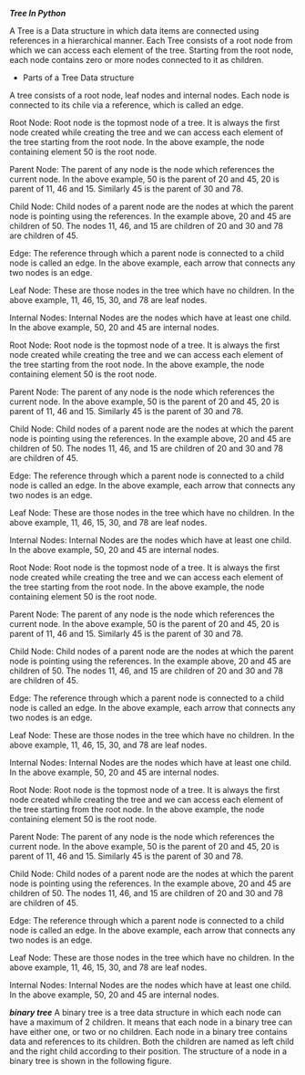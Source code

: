 ***Tree In Python***

A Tree is a Data structure in which data items are connected using references in a hierarchical manner. Each Tree consists of a root node from which we can access each element of the tree. Starting from the root node, each node contains zero or more nodes connected to it as children.

- Parts of a Tree Data structure

A tree consists of a root node, leaf nodes and internal nodes. Each node is connected to its chile via a reference, which is called an edge. 

Root Node: Root node is the topmost node of a tree. It is always the first node created while creating the tree and we can access each element of the tree starting from the root node. In the above example, the node containing element 50 is the root node.

Parent Node: The parent of any node is the node which references the current node. In the above example, 50 is the parent of 20 and 45, 20 is parent of 11, 46 and 15. Similarly 45 is the parent of 30 and 78.

Child Node: Child nodes of a parent node are the nodes at which the parent node is pointing using the references. In the example above, 20 and 45 are children of 50. The nodes 11, 46, and 15 are children of 20 and 30 and 78 are children of 45.

Edge: The reference through which a parent node is connected to a child node is called an edge. In the above example, each arrow that connects any two nodes is an edge.

Leaf Node: These are those nodes in the tree which have no children. In the above example, 11, 46, 15, 30, and 78 are leaf nodes.

Internal Nodes: Internal Nodes are the nodes which have at least one child. In the above example, 50, 20 and 45 are internal nodes.

Root Node: Root node is the topmost node of a tree. It is always the first node created while creating the tree and we can access each element of the tree starting from the root node. In the above example, the node containing element 50 is the root node.

Parent Node: The parent of any node is the node which references the current node. In the above example, 50 is the parent of 20 and 45, 20 is parent of 11, 46 and 15. Similarly 45 is the parent of 30 and 78.

Child Node: Child nodes of a parent node are the nodes at which the parent node is pointing using the references. In the example above, 20 and 45 are children of 50. The nodes 11, 46, and 15 are children of 20 and 30 and 78 are children of 45.

Edge: The reference through which a parent node is connected to a child node is called an edge. In the above example, each arrow that connects any two nodes is an edge.

Leaf Node: These are those nodes in the tree which have no children. In the above example, 11, 46, 15, 30, and 78 are leaf nodes.

Internal Nodes: Internal Nodes are the nodes which have at least one child. In the above example, 50, 20 and 45 are internal nodes.

Root Node: Root node is the topmost node of a tree. It is always the first node created while creating the tree and we can access each element of the tree starting from the root node. In the above example, the node containing element 50 is the root node.

Parent Node: The parent of any node is the node which references the current node. In the above example, 50 is the parent of 20 and 45, 20 is parent of 11, 46 and 15. Similarly 45 is the parent of 30 and 78.

Child Node: Child nodes of a parent node are the nodes at which the parent node is pointing using the references. In the example above, 20 and 45 are children of 50. The nodes 11, 46, and 15 are children of 20 and 30 and 78 are children of 45.

Edge: The reference through which a parent node is connected to a child node is called an edge. In the above example, each arrow that connects any two nodes is an edge.

Leaf Node: These are those nodes in the tree which have no children. In the above example, 11, 46, 15, 30, and 78 are leaf nodes.

Internal Nodes: Internal Nodes are the nodes which have at least one child. In the above example, 50, 20 and 45 are internal nodes.

Root Node: Root node is the topmost node of a tree. It is always the first node created while creating the tree and we can access each element of the tree starting from the root node. In the above example, the node containing element 50 is the root node.

Parent Node: The parent of any node is the node which references the current node. In the above example, 50 is the parent of 20 and 45, 20 is parent of 11, 46 and 15. Similarly 45 is the parent of 30 and 78.

Child Node: Child nodes of a parent node are the nodes at which the parent node is pointing using the references. In the example above, 20 and 45 are children of 50. The nodes 11, 46, and 15 are children of 20 and 30 and 78 are children of 45.

Edge: The reference through which a parent node is connected to a child node is called an edge. In the above example, each arrow that connects any two nodes is an edge.

Leaf Node: These are those nodes in the tree which have no children. In the above example, 11, 46, 15, 30, and 78 are leaf nodes.

Internal Nodes: Internal Nodes are the nodes which have at least one child. In the above example, 50, 20 and 45 are internal nodes.

***binary tree***
A binary tree is a tree data structure in which each node can have a maximum of 2 children.  It means that each node in a binary tree can have either one, or two or no children. Each node in a binary tree contains data and references to its children. Both the children are named as left child and the right child according to their position. The structure of a node in a binary tree is shown in the following figure.


